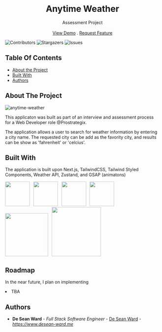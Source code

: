 
<br/>
<p align="center">


  <h1 align="center">Anytime Weather</h3>

  <p align="center">
    Assessment Project
    <br/>
    <br/>
    <a href="https://dw-prostrategix-assessment.vercel.app/">View Demo</a>
    .
    <a href="https://github.com/desea-ward/dw-estates/issues">Request Feature</a>
  </p>
</p>

![Contributors](https://img.shields.io/github/contributors/desean-ward/dw-estates?color=dark-green) ![Stargazers](https://img.shields.io/github/stars/desean-ward/dw-estates?style=social) ![Issues](https://img.shields.io/github/issues/desean-ward/dw-estates) 

## Table Of Contents


* [About the Project](#about-the-project)
* [Built With](#built-with)
* [Authors](#authors)


## About The Project

![anytime-weather](https://github.com/user-attachments/assets/76e0fa4d-6b86-46f2-bca4-ec1cd5c9fd0b)


This applicaton was built as part of an interview and assessment process for a Web Developer role @Prostrategix.

<p>The application allows a user to search for weather information by entering a city name. The requested city can be
add as the favority city, and results can be show as 'fahrenheit' or 'celcius'.</p>


## Built With

The application is built upon Next.js, TailwindCSS, Tailwind Styled Components, Weather API, Zustand, and GSAP (animatons)

<img src="https://github.com/desean-ward/dw-estates/assets/66344466/913d45b2-3ce4-4a19-814c-f3bb5193cb85" width="80" alt="" /> &nbsp;
<img src="https://github.com/deseanward/PS-Capstone/assets/139034534/75765da7-b173-4fba-991c-c1f2555d6010" width="80" alt="" /> &nbsp;
<img src="https://github.com/deseanward/PS-Capstone/assets/139034534/2e5d8e8e-732b-474e-8ded-2200b880ad4e" width="80" alt="" /> &nbsp;
<img src="https://github.com/desean-ward/dw-estates/assets/66344466/9f77fd16-55ff-4d67-8d39-546c129fc018" width="80" alt="" /> &nbsp;
<img src="https://github.com/user-attachments/assets/b2cf86de-e648-49c9-9a61-c44946cee58a" width="140" alt="" /> &nbsp;
<img src="https://github.com/user-attachments/assets/a414629b-e2e6-4ec4-86aa-2e40ea62e5be" width="160" alt="" /> &nbsp;

## Roadmap


In the near future, I plan on implementing

<li>TBA</li>
</ul>

## Authors


* **De Sean Ward** - *Full Stack Software Engineer* - [De Sean Ward](https://www.desean-ward.me) - *https://www.desean-ward.me*


